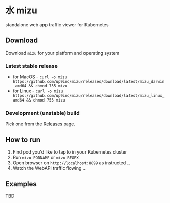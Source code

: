 # 水 mizu
standalone web app traffic viewer for Kubernetes

## Download

Download `mizu` for your platform and operating system

### Latest stable release

* for MacOS - `curl -o mizu https://github.com/up9inc/mizu/releases/download/latest/mizu_darwin_amd64 && chmod 755 mizu`
* for Linux - `curl -o mizu https://github.com/up9inc/mizu/releases/download/latest/mizu_linux_amd64 && chmod 755 mizu`

### Development (unstable) build
Pick one from the [Releases](https://github.com/up9inc/mizu/releases) page.

## How to run

1. Find pod you'd like to tap to in your Kubernetes cluster
2. Run `mizu PODNAME` or `mizu REGEX` 
3. Open browser on `http://localhost:8899` as instructed .. 
4. Watch the WebAPI traffic flowing ..

## Examples
TBD
